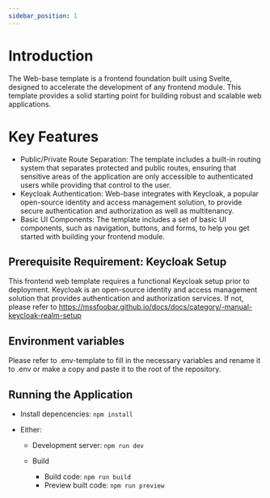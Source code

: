 ```yaml
---
sidebar_position: 1
---
```


# Introduction

The Web-base template is a frontend foundation built using Svelte, designed to accelerate the development of any frontend module. This template provides a solid starting point for building robust and scalable web applications.

# Key Features

- Public/Private Route Separation: The template includes a built-in routing system that separates protected and public routes, ensuring that sensitive areas of the application are only accessible to authenticated users while providing that control to the user.
- Keycloak Authentication: Web-base integrates with Keycloak, a popular open-source identity and access management solution, to provide secure authentication and authorization as well as multitenancy.
- Basic UI Components: The template includes a set of basic UI components, such as navigation, buttons, and forms, to help you get started with building your frontend module.

## Prerequisite Requirement: Keycloak Setup

This frontend web template requires a functional Keycloak setup prior to deployment. Keycloak is an open-source identity and access management solution that provides authentication and authorization services. If not, please refer to https://mssfoobar.github.io/docs/docs/category/-manual-keycloak-realm-setup

## Environment variables

Please refer to .env-template to fill in the necessary variables and rename it to .env or make a copy and paste it to the root of the repository.

## Running the Application

- Install depencencies: `npm install`

- Either:

  - Development server: `npm run dev`

  - Build
    - Build code: `npm run build`
    - Preview built code: `npm run preview`

